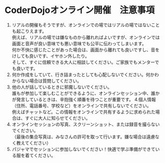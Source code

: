 # CoderDojoオンライン開催　注意事項

1. リアルの開催もそうですが、オンラインでの場ではリアルの場ではないことも起こりえます。  
例えば、リアルの場では嫌なものから離れればよいですが、オンラインでは画面と音声が良い意味でも悪い意味でも公平に伝わってしまいます。  
何か不快に感じたことがあった場合は、画面から離れても良いですし、音をけしても良いです、イヤホン外したり。  
そして、すぐに信頼できる大人に相談してください。ご家族でもメンターでも良いです。  
2. 何か作成をしていて、行き詰まったとしても心配しないでください。何かわからない場合は質問してください。
3. 他の人が話しているときに邪魔しないでください。  
誰もが参加して楽しむことができるように、オンラインセッション中、誰かが発言しているときは、辛抱強く順番を待つことが重要です。
4.個人情報（住所、電話番号、学校など）をオンラインで共有しないでください。  
例えばチャットなど。この情報をオンラインで共有するように求められた場合は、すぐに大人に知らせてください。
5. オンラインセッションの写真、スクリーンショット、または録音を撮らないでください。  
（最後の集合写真は、みなさんの許可を取って行います。嫌な場合は遠慮なく教えてください）
6. パジャマでセッションに参加しないでください！快適で学ぶ準備ができている服を着てください。
